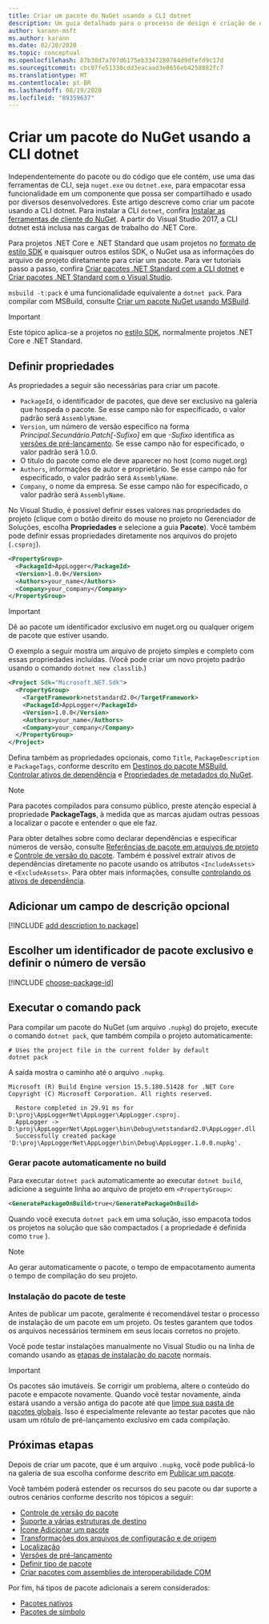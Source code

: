 ```yaml
---
title: Criar um pacote do NuGet usando a CLI dotnet
description: Um guia detalhado para o processo de design e criação de um pacote do NuGet, incluindo os principais pontos de decisão como arquivos e controle de versão.
author: karann-msft
ms.author: karann
ms.date: 02/20/2020
ms.topic: conceptual
ms.openlocfilehash: 87b38d7a707d6175eb3347280784d9dfefd9c17d
ms.sourcegitcommit: cbc87fe51330cdd3eacaad3e8656eb4258882fc7
ms.translationtype: MT
ms.contentlocale: pt-BR
ms.lasthandoff: 08/19/2020
ms.locfileid: "89359637"
---
```

# <a name="create-a-nuget-package-using-the-dotnet-cli"></a>Criar um pacote do NuGet usando a CLI dotnet

Independentemente do pacote ou do código que ele contém, use uma das ferramentas de CLI, seja `nuget.exe` ou `dotnet.exe`, para empacotar essa funcionalidade em um componente que possa ser compartilhado e usado por diversos desenvolvedores. Este artigo descreve como criar um pacote usando a CLI dotnet. Para instalar a CLI `dotnet`, confira [Instalar as ferramentas de cliente do NuGet](../install-nuget-client-tools.md). A partir do Visual Studio 2017, a CLI dotnet está inclusa nas cargas de trabalho do .NET Core.

Para projetos .NET Core e .NET Standard que usam projetos no [formato de estilo SDK](../resources/check-project-format.md) e quaisquer outros estilos SDK, o NuGet usa as informações do arquivo de projeto diretamente para criar um pacote. Para ver tutoriais passo a passo, confira [Criar pacotes .NET Standard com a CLI dotnet](../quickstart/create-and-publish-a-package-using-the-dotnet-cli.md) e [Criar pacotes .NET Standard com o Visual Studio](../quickstart/create-and-publish-a-package-using-visual-studio.md).

`msbuild -t:pack` é uma funcionalidade equivalente a `dotnet pack`. Para compilar com MSBuild, consulte [Criar um pacote NuGet usando MSBuild](creating-a-package-msbuild.md).

> [!IMPORTANT]
> Este tópico aplica-se a projetos no [estilo SDK](../resources/check-project-format.md), normalmente projetos .NET Core e .NET Standard.

## <a name="set-properties"></a>Definir propriedades

As propriedades a seguir são necessárias para criar um pacote.

- `PackageId`, o identificador de pacotes, que deve ser exclusivo na galeria que hospeda o pacote. Se esse campo não for especificado, o valor padrão será `AssemblyName`.
- `Version`, um número de versão específico na forma *Principal.Secundário.Patch[-Sufixo]* em que *-Sufixo* identifica as [versões de pré-lançamento](prerelease-packages.md). Se esse campo não for especificado, o valor padrão será 1.0.0.
- O título do pacote como ele deve aparecer no host (como nuget.org)
- `Authors`, informações de autor e proprietário. Se esse campo não for especificado, o valor padrão será `AssemblyName`.
- `Company`, o nome da empresa. Se esse campo não for especificado, o valor padrão será `AssemblyName`.

No Visual Studio, é possível definir esses valores nas propriedades do projeto (clique com o botão direito do mouse no projeto no Gerenciador de Soluções, escolha **Propriedades** e selecione a guia **Pacote**). Você também pode definir essas propriedades diretamente nos arquivos do projeto (`.csproj`).

```xml
<PropertyGroup>
  <PackageId>AppLogger</PackageId>
  <Version>1.0.0</Version>
  <Authors>your_name</Authors>
  <Company>your_company</Company>
</PropertyGroup>
```

> [!Important]
> Dê ao pacote um identificador exclusivo em nuget.org ou qualquer origem de pacote que estiver usando.

O exemplo a seguir mostra um arquivo de projeto simples e completo com essas propriedades incluídas. (Você pode criar um novo projeto padrão usando o comando `dotnet new classlib`.)

```xml
<Project Sdk="Microsoft.NET.Sdk">
  <PropertyGroup>
    <TargetFramework>netstandard2.0</TargetFramework>
    <PackageId>AppLogger</PackageId>
    <Version>1.0.0</Version>
    <Authors>your_name</Authors>
    <Company>your_company</Company>
  </PropertyGroup>
</Project>
```

Defina também as propriedades opcionais, como `Title`, `PackageDescription` e `PackageTags`, conforme descrito em [Destinos do pacote MSBuild](../reference/msbuild-targets.md#pack-target), [Controlar ativos de dependência](../consume-packages/package-references-in-project-files.md#controlling-dependency-assets) e [Propriedades de metadados do NuGet](/dotnet/core/tools/csproj#nuget-metadata-properties).

> [!NOTE]
> Para pacotes compilados para consumo público, preste atenção especial à propriedade **PackageTags**, à medida que as marcas ajudam outras pessoas a localizar o pacote e entender o que ele faz.

Para obter detalhes sobre como declarar dependências e especificar números de versão, consulte [Referências de pacote em arquivos de projeto](../consume-packages/package-references-in-project-files.md) e [Controle de versão do pacote](../concepts/package-versioning.md). Também é possível extrair ativos de dependências diretamente no pacote usando os atributos `<IncludeAssets>` e `<ExcludeAssets>`. Para obter mais informações, consulte [controlando os ativos de dependência](../consume-packages/package-references-in-project-files.md#controlling-dependency-assets).

## <a name="add-an-optional-description-field"></a>Adicionar um campo de descrição opcional

[!INCLUDE [add description to package](includes/add-description.md)]

## <a name="choose-a-unique-package-identifier-and-set-the-version-number"></a>Escolher um identificador de pacote exclusivo e definir o número de versão

[!INCLUDE [choose-package-id](includes/choose-package-id.md)]

## <a name="run-the-pack-command"></a>Executar o comando pack

Para compilar um pacote do NuGet (um arquivo `.nupkg`) do projeto, execute o comando `dotnet pack`, que também compila o projeto automaticamente:

```dotnetcli
# Uses the project file in the current folder by default
dotnet pack
```

A saída mostra o caminho até o arquivo `.nupkg`.

```output
Microsoft (R) Build Engine version 15.5.180.51428 for .NET Core
Copyright (C) Microsoft Corporation. All rights reserved.

  Restore completed in 29.91 ms for D:\proj\AppLoggerNet\AppLogger\AppLogger.csproj.
  AppLogger -> D:\proj\AppLoggerNet\AppLogger\bin\Debug\netstandard2.0\AppLogger.dll
  Successfully created package 'D:\proj\AppLoggerNet\AppLogger\bin\Debug\AppLogger.1.0.0.nupkg'.
```

### <a name="automatically-generate-package-on-build"></a>Gerar pacote automaticamente no build

Para executar `dotnet pack` automaticamente ao executar `dotnet build`, adicione a seguinte linha ao arquivo de projeto em `<PropertyGroup>`:

```xml
<GeneratePackageOnBuild>true</GeneratePackageOnBuild>
```

Quando você executa `dotnet pack` em uma solução, isso empacota todos os projetos na solução que são compactados ( [<IsPackable>](/dotnet/core/tools/csproj#nuget-metadata-properties) a propriedade é definida como `true` ).

> [!NOTE]
> Ao gerar automaticamente o pacote, o tempo de empacotamento aumenta o tempo de compilação do seu projeto.

### <a name="test-package-installation"></a>Instalação do pacote de teste

Antes de publicar um pacote, geralmente é recomendável testar o processo de instalação de um pacote em um projeto. Os testes garantem que todos os arquivos necessários terminem em seus locais corretos no projeto.

Você pode testar instalações manualmente no Visual Studio ou na linha de comando usando as [etapas de instalação do pacote](../consume-packages/overview-and-workflow.md#ways-to-install-a-nuget-package) normais.

> [!IMPORTANT]
> Os pacotes são imutáveis. Se corrigir um problema, altere o conteúdo do pacote e empacote novamente. Quando você testar novamente, ainda estará usando a versão antiga do pacote até que [limpe sua pasta de pacotes globais](../consume-packages/managing-the-global-packages-and-cache-folders.md#clearing-local-folders). Isso é especialmente relevante ao testar pacotes que não usam um rótulo de pré-lançamento exclusivo em cada compilação.

## <a name="next-steps"></a>Próximas etapas

Depois de criar um pacote, que é um arquivo `.nupkg`, você pode publicá-lo na galeria de sua escolha conforme descrito em [Publicar um pacote](../nuget-org/publish-a-package.md).

Você também poderá estender os recursos do seu pacote ou dar suporte a outros cenários conforme descrito nos tópicos a seguir:

- [Controle de versão do pacote](../concepts/package-versioning.md)
- [Suporte a várias estruturas de destino](../create-packages/multiple-target-frameworks-project-file.md)
- [Ícone Adicionar um pacote](../reference/nuspec.md#icon)
- [Transformações dos arquivos de configuração e de origem](../create-packages/source-and-config-file-transformations.md)
- [Localização](../create-packages/creating-localized-packages.md)
- [Versões de pré-lançamento](../create-packages/prerelease-packages.md)
- [Definir tipo de pacote](../create-packages/set-package-type.md)
- [Criar pacotes com assemblies de interoperabilidade COM](../create-packages/author-packages-with-COM-interop-assemblies.md)

Por fim, há tipos de pacote adicionais a serem considerados:

- [Pacotes nativos](../guides/native-packages.md)
- [Pacotes de símbolo](../create-packages/symbol-packages-snupkg.md)
